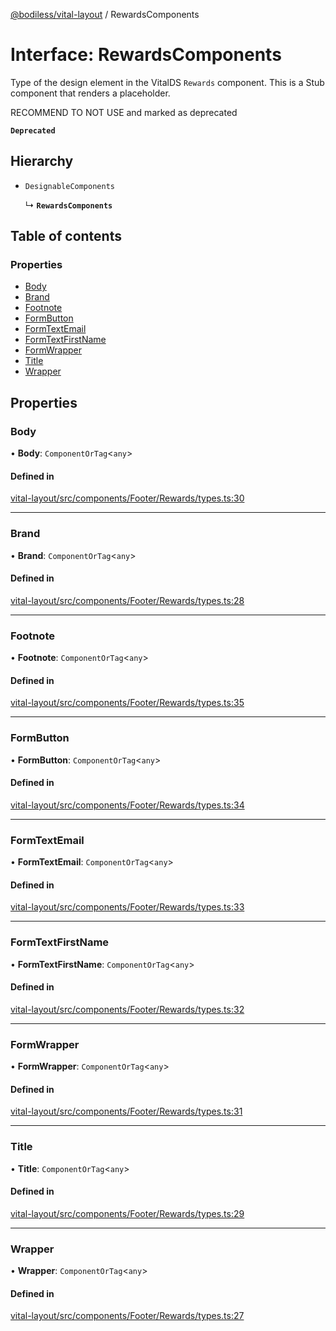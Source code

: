 [@bodiless/vital-layout](../README.md) / RewardsComponents

# Interface: RewardsComponents

Type of the design element in the VitalDS `Rewards` component.
This is a Stub component that renders a placeholder.

RECOMMEND TO NOT USE and marked as deprecated

**`Deprecated`**

## Hierarchy

- `DesignableComponents`

  ↳ **`RewardsComponents`**

## Table of contents

### Properties

- [Body](RewardsComponents.md#body)
- [Brand](RewardsComponents.md#brand)
- [Footnote](RewardsComponents.md#footnote)
- [FormButton](RewardsComponents.md#formbutton)
- [FormTextEmail](RewardsComponents.md#formtextemail)
- [FormTextFirstName](RewardsComponents.md#formtextfirstname)
- [FormWrapper](RewardsComponents.md#formwrapper)
- [Title](RewardsComponents.md#title)
- [Wrapper](RewardsComponents.md#wrapper)

## Properties

### Body

• **Body**: `ComponentOrTag`<`any`\>

#### Defined in

[vital-layout/src/components/Footer/Rewards/types.ts:30](https://github.com/johnsonandjohnson/Bodiless-JS/blob/e22f7895e/packages/vital-layout/src/components/Footer/Rewards/types.ts#L30)

___

### Brand

• **Brand**: `ComponentOrTag`<`any`\>

#### Defined in

[vital-layout/src/components/Footer/Rewards/types.ts:28](https://github.com/johnsonandjohnson/Bodiless-JS/blob/e22f7895e/packages/vital-layout/src/components/Footer/Rewards/types.ts#L28)

___

### Footnote

• **Footnote**: `ComponentOrTag`<`any`\>

#### Defined in

[vital-layout/src/components/Footer/Rewards/types.ts:35](https://github.com/johnsonandjohnson/Bodiless-JS/blob/e22f7895e/packages/vital-layout/src/components/Footer/Rewards/types.ts#L35)

___

### FormButton

• **FormButton**: `ComponentOrTag`<`any`\>

#### Defined in

[vital-layout/src/components/Footer/Rewards/types.ts:34](https://github.com/johnsonandjohnson/Bodiless-JS/blob/e22f7895e/packages/vital-layout/src/components/Footer/Rewards/types.ts#L34)

___

### FormTextEmail

• **FormTextEmail**: `ComponentOrTag`<`any`\>

#### Defined in

[vital-layout/src/components/Footer/Rewards/types.ts:33](https://github.com/johnsonandjohnson/Bodiless-JS/blob/e22f7895e/packages/vital-layout/src/components/Footer/Rewards/types.ts#L33)

___

### FormTextFirstName

• **FormTextFirstName**: `ComponentOrTag`<`any`\>

#### Defined in

[vital-layout/src/components/Footer/Rewards/types.ts:32](https://github.com/johnsonandjohnson/Bodiless-JS/blob/e22f7895e/packages/vital-layout/src/components/Footer/Rewards/types.ts#L32)

___

### FormWrapper

• **FormWrapper**: `ComponentOrTag`<`any`\>

#### Defined in

[vital-layout/src/components/Footer/Rewards/types.ts:31](https://github.com/johnsonandjohnson/Bodiless-JS/blob/e22f7895e/packages/vital-layout/src/components/Footer/Rewards/types.ts#L31)

___

### Title

• **Title**: `ComponentOrTag`<`any`\>

#### Defined in

[vital-layout/src/components/Footer/Rewards/types.ts:29](https://github.com/johnsonandjohnson/Bodiless-JS/blob/e22f7895e/packages/vital-layout/src/components/Footer/Rewards/types.ts#L29)

___

### Wrapper

• **Wrapper**: `ComponentOrTag`<`any`\>

#### Defined in

[vital-layout/src/components/Footer/Rewards/types.ts:27](https://github.com/johnsonandjohnson/Bodiless-JS/blob/e22f7895e/packages/vital-layout/src/components/Footer/Rewards/types.ts#L27)
